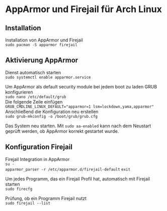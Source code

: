# AppArmor und Firejail für Arch Linux

## Installation

Installation von AppArmor und Firejail  
`sudo pacman -S apparmor firejail`

## Aktivierung AppArmor

Dienst automatisch starten  
`sudo systemctl enable apparmor.service`

Um AppArmor als default security module bei jedem boot zu laden GRUB konfigurieren  
`sudo nano /etc/default/grub`  
Die folgende Zeile einfügen  
`GRUB_CMDLINE_LINUX_DEFAULT="apparmor=1 lsm=lockdown,yama,apparmor"`  
Anschließend die Konfiguration neu erstellen  
`sudo grub-mkconfig -o /boot/grub/grub.cfg`

Das System neu starten. Mit `sudo aa-enabled` kann nach dem Neustart geprüft werden, ob AppArmor korrekt gestartet wurde.

## Konfiguration Firejail

Firejail Integration in AppArmor  
`su -`  
`apparmor_parser -r /etc/apparmor.d/firejail-default`
`exit`

Um jedes Programm, das ein Firejail Profil hat, automatisch mit Firejail starten  
`sudo firecfg`

Prüfung, ob ein Programm Firejail nutzt  
`sudo firejail --list`
